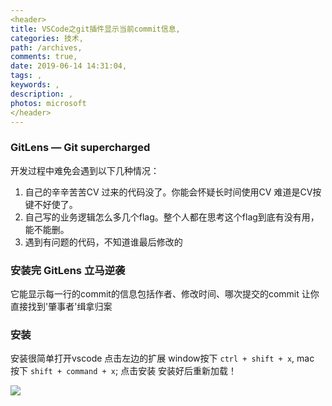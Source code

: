 ```yaml
---
<header>
title: VSCode之git插件显示当前commit信息,
categories: 技术,
path: /archives,
comments: true,
date: 2019-06-14 14:31:04,
tags: ,
keywords: ,
description: ,
photos: microsoft
</header>
---
```


### GitLens — Git supercharged

开发过程中难免会遇到以下几种情况：
1. 自己的辛辛苦苦CV 过来的代码没了。你能会怀疑长时间使用CV 难道是CV按键不好使了。
2. 自己写的业务逻辑怎么多几个flag。整个人都在思考这个flag到底有没有用，能不能删。 
3. 遇到有问题的代码，不知道谁最后修改的

### 安装完 GitLens 立马逆袭
它能显示每一行的commit的信息包括作者、修改时间、哪次提交的commit
让你直接找到'肇事者'缉拿归案

### 安装

安装很简单打开vscode 点击左边的扩展
window按下 `ctrl + shift + x`,
mac 按下 `shift + command + x`;
点击安装 安装好后重新加载！

![](https://cdn.jsdelivr.net/gh/qiang520184/cdn@1.4.4/images/vscode/gitLens.png)
